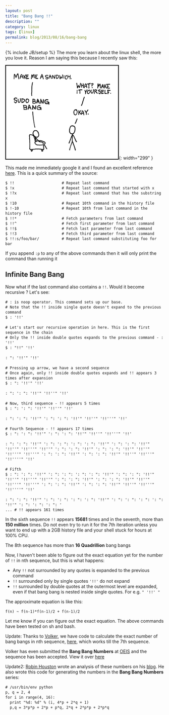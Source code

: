 ```yaml
---
layout: post
title: "Bang Bang !!"
description: ""
category: linux
tags: [linux]
permalink: blog/2013/08/16/bang-bang
---
```

{% include JB/setup %}
The more you learn about the linux shell, the more you love it. Reason I am saying this because I recently saw this:

![sudo !!](/assets/images/JTMlx.png){: width="299" }

This made me immediately google it and I found an excellent reference [here](http://craig-russell.co.uk/2011/09/28/bang-bang-command-recall-in-linux.html#.Ug0fy2QS2a4). 
This is a quick summary of the source:

    $ !!                     # Repeat last command
    $ !x                     # Repeat last command that started with x
    $ !?x                    # Repeat last command that has the substring x
    $ !10                    # Repeat 10th command in the history file
    $ !-10                   # Repeat 10th from last command in the history file
    $ !!*                    # Fetch parameters from last command
    $ !!^                    # Fetch first parameter from last command
    $ !!$                    # Fetch last parameter from last command
    $ !!3                    # Fetch third parameter from last command
    $ !!:s/foo/bar/          # Repeat last command substituting foo for bar
    
If you append ```:p``` to any of the above commands then it will only print the command than running it

## Infinite Bang Bang

Now what if the last command also contains a ```!!```. Would it become recursive ? Let's see:

    # : is noop operator. This command sets up our base. 
    # Note that the !! inside single quote doesn't expand to the previous command
    $ : '!!'
  
    # Let's start our recursive operation in here. This is the first sequence in the chain
    # Only the !! inside double quotes expands to the previous command - : '!!'
    $ : "!!" '!!'

    : ": '!!'" '!!'

    # Pressing up arrow, we have a second sequence
    # Once again, only !! inside double quotes expands and !! appears 3 times after expansion
    $ : ": '!!'" '!!'

    : ": ': ": '!!'" '!!''" '!!'

    # Now, third sequence - !! appears 5 times
    $ : ": ': ": '!!'" '!!''" '!!'

    : ": ': ": '!!'" ': ": ': ": '!!'" '!!''" '!!'''" '!!'

    # Fourth Sequence - !! appears 17 times
    $ : ": ': ": '!!'" ': ": ': ": '!!'" '!!''" '!!'''" '!!'

    : ": ': ": '!!'" ': ": ': ": ': ": ': ": '!!'" ': ": ': ": '!!'" '!!''" '!!'''" '!!''" ': ": ': ": '!!'" ': ": ': ": '!!'" '!!''" '!!'''" '!!'''" ': ": ': ": '!!'" ': ": ': ": '!!'" '!!''" '!!'''" '!!''''" '!!'

    # Fifth
    $ : ": ': ": '!!'" ': ": ': ": ': ": ': ": '!!'" ': ": ': ": '!!'" '!!''" '!!'''" '!!''" ': ": ': ": '!!'" ': ": ': ": '!!'" '!!''" '!!'''" '!!'''" ': ": ': ": '!!'" ': ": ': ": '!!'" '!!''" '!!'''" '!!''''" '!!'

    : ": ': ": '!!'" ': ": ': ": ': ": ': ": '!!'" ': ": ': ": ': ": ': ": '!!'" ': ": ': ": ': ": '
    ... # !! appears 161 times

In the sixth sequence ```!!``` appears **15681** times and in the seventh, more than **150 million** times. Do not even try to run it for the 7th iteration unless you want to end up with a 2GB history file and your shell stuck for hours at 100% CPU.

The 8th sequence has more than **16 Quadrillion** bang bangs

Now, I haven't been able to figure out the exact equation yet for the number of ```!!``` in nth sequence,  but this is what happens:

* Any ```!!``` not surrounded by any quotes is expanded to the previous command
* ```!!``` surrounded only by single quotes ```'!!'``` do not expand
* ```!!``` surrounded by double quotes at the outermost level are expanded, even if that bang bang  is nested inside single quotes. For e.g. ```" '!!' "```

The approximate equation is like this:

    f(n) ~ f(n-1)*f(n-1)/2 + f(n-1)/2

Let me know if you can figure out the exact equation. The above commands have been tested on sh and bash.

Update: Thanks to [Volker](https://github.com/vog), we have code to calculate the exact number of bang bangs in nth sequence, [here](https://github.com/vog/bangbang), which works till the 7th sequence. 

Volker has even submitted the **Bang Bang Numbers** at [OEIS](http://en.wikipedia.org/wiki/On-Line_Encyclopedia_of_Integer_Sequences) and the sequence has been accepted. View it over [here](https://oeis.org/A228162)

Update2: [Robin Houston](https://github.com/robinhouston) wrote an analysis of these numbers on his [blog](http://bosker.wordpress.com/2013/08/16/using-group-theory-to-understand-unix-command-substitution/). He also wrote this code for generating the numbers in the **Bang Bang Numbers** series:

    # /usr/bin/env python
    p, q = 2, 4
    for i in range(4, 16):
      print "%d: %d" % (i, 4*p + 2*q + 1)
      p,q = 3*p*p + 2*p + p*q, 2*q + 2*p*p + 2*p*q 
